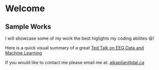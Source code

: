 # Welcome
## Sample Works

I will showcase some of my work the best higlights my coding abilites :smiley:!

Here is a quick visual summary of a great [Ted Talk on EEG Data and Machine Learning](https://github.com/ajkapilan/Data_Science_Portfolio/blob/190525450bcc87d0df49705dc8651671fd17c275/EEG%20and%20Machine%20Learning%20Demo.pdf)

If you would like to contact me please email me at:
[ajkapilan@dal.ca](mailto:ajkapilan@dal.ca)
